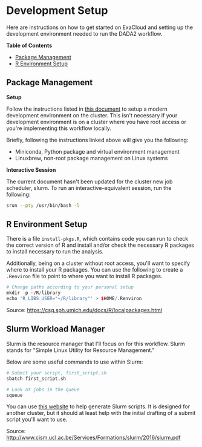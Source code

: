 Development Setup
=================

Here are instructions on how to get started on ExaCloud and setting up the
development environment needed to run the DADA2 workflow.

**Table of Contents**

- [Package Management](#package-management)
- [R Environment Setup](#r-environment-setup)

Package Management
------------------

**Setup**

Follow the instructions listed in [this document][exacloud] to setup a modern
development environment on the cluster. This isn't necessary if your
development environment is on a cluster where you have root access or you're
implementing this workflow locally.

Briefly, following the instructions linked above will give you the following:

- Miniconda, Python package and virtual environment management
- Linuxbrew, non-root package management on Linux systems

[exacloud]: https://github.com/greenstick/bootstrapping-package-management-on-exacloud

**Interactive Session**

The current document hasn't been updated for the cluster new job scheduler,
slurm. To run an interactive-equivalent session, run the following:

```bash
srun --pty /usr/bin/bash -l
```

R Environment Setup
-------------------

There is a file `install-pkgs.R`, which contains code you can run to check the
correct version of R and install and/or check the necessary R packages to
install necessary to run the analysis.

Additionally, being on a cluster without root access, you'll want to specify
where to install your R packages. You can use the following to create a
`.Renviron` file to point to where you want to install R packages.

```r
# Change paths according to your personal setup
mkdir -p ~/R/library
echo 'R_LIBS_USER="~/R/library"' > $HOME/.Renviron
```

Source: https://csg.sph.umich.edu/docs/R/localpackages.html

Slurm Workload Manager
----------------------

Slurm is the resource manager that I'll focus on for this workflow. Slurm
stands for "Simple Linux Utility for Resource Management."

Below are some useful commands to use within Slurm:

```bash
# Submit your script, first_script.sh
sbatch first_script.sh

# Look at jobs in the queue
squeue
```

You can use [this website][ceci] to help generate Slurm scripts. It is designed
for another cluster, but it should at least help with the initial drafting of a
submit script you'll want to use.

[ceci]: http://www.ceci-hpc.be/scriptgen.html

Source: http://www.cism.ucl.ac.be/Services/Formations/slurm/2016/slurm.pdf
